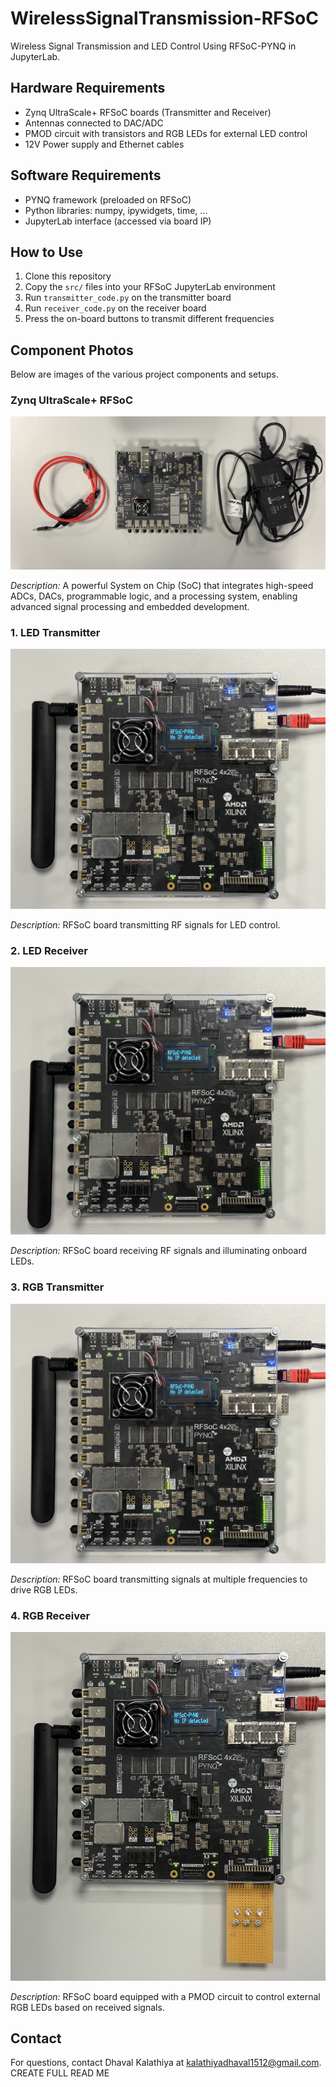 # WirelessSignalTransmission-RFSoC

Wireless Signal Transmission and LED Control Using RFSoC-PYNQ in JupyterLab.

## Hardware Requirements
- Zynq UltraScale+ RFSoC boards (Transmitter and Receiver)
- Antennas connected to DAC/ADC
- PMOD circuit with transistors and RGB LEDs for external LED control
- 12V Power supply and Ethernet cables

## Software Requirements
- PYNQ framework (preloaded on RFSoC)
- Python libraries: numpy, ipywidgets, time, ...
- JupyterLab interface (accessed via board IP)

## How to Use
1. Clone this repository
2. Copy the `src/` files into your RFSoC JupyterLab environment
3. Run `transmitter_code.py` on the transmitter board
4. Run `receiver_code.py` on the receiver board
5. Press the on-board buttons to transmit different frequencies

## Component Photos
Below are images of the various project components and setups.

### Zynq UltraScale+ RFSoC
![Zynq UltraScale+ RFSoC](images/ZYNQ_ULTRASCALE_RFSOC.jpg)

*Description:* A powerful System on Chip (SoC) that integrates high-speed ADCs, DACs, programmable logic, and a processing system, enabling advanced signal processing and embedded development.

### 1. LED Transmitter
![LED Transmitter](images/LED_TRANSMITTER.jpg)

*Description:* RFSoC board transmitting RF signals for LED control.

### 2. LED Receiver
![LED Receiver](images/LED_RECEIVER.jpg)

*Description:* RFSoC board receiving RF signals and illuminating onboard LEDs.

### 3. RGB Transmitter
![RGB Transmitter](images/RGB_PMOD_TRANSMITTER.jpg)

*Description:* RFSoC board transmitting signals at multiple frequencies to drive RGB LEDs.

### 4. RGB Receiver
![RGB Receiver](images/RGB_PMOD_RECEIVER.jpg)

*Description:* RFSoC board equipped with a PMOD circuit to control external RGB LEDs based on received signals.

## Contact
For questions, contact Dhaval Kalathiya at kalathiyadhaval1512@gmail.com. CREATE FULL READ ME
